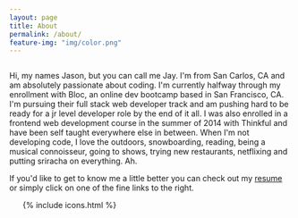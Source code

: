 ```yaml
---
layout: page
title: About
permalink: /about/
feature-img: "img/color.png"
---
```


<div class="picture_wrapper">
  <img src="{{ site.baseurl }}/img/snow-cam.jpg" alt="">
</div>

Hi, my names Jason, but you can call me Jay.  I'm from San Carlos, CA and am absolutely passionate about coding.  I'm currently halfway through my enrollment with Bloc, an online dev bootcamp based in San Francisco, CA.  I'm pursuing their full stack web developer track and am pushing hard to be ready for a jr level developer role by the end of it all.  I was also enrolled in a frontend web development course in the summer of 2014 with Thinkful and have been self taught everywhere else in between.  When I'm not developing code, I love the outdoors, snowboarding, reading, being a musical connoisseur, going to shows, trying new restaurants, netflixing and putting sriracha on everything.  Ah.

If you'd like to get to know me a little better you can check out my [resume]() or simply click on one of the fine links to the right. 

<ul class="about_social_icons">
  {% include icons.html %}
</ul>